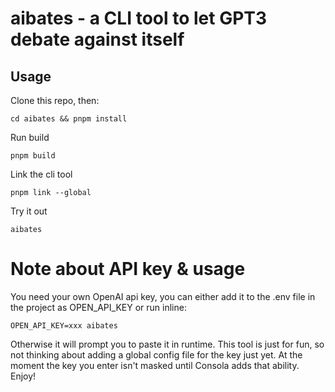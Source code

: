 # aibates - a CLI tool to let GPT3 debate against itself

## Usage

Clone this repo, then:

    cd aibates && pnpm install

Run build

    pnpm build

Link the cli tool

    pnpm link --global

Try it out

    aibates

# Note about API key & usage

You need your own OpenAI api key, you can either add it to the .env file in the project as OPEN_API_KEY or run inline:

    OPEN_API_KEY=xxx aibates

Otherwise it will prompt you to paste it in runtime. This tool is just for fun, so not thinking about adding a global config file for the key just yet. At the moment the key you enter isn't masked until Consola adds that ability. Enjoy!